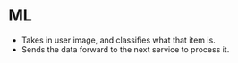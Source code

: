 # ML

* Takes in user image, and classifies what that item is.
* Sends the data forward to the next service to process it.

